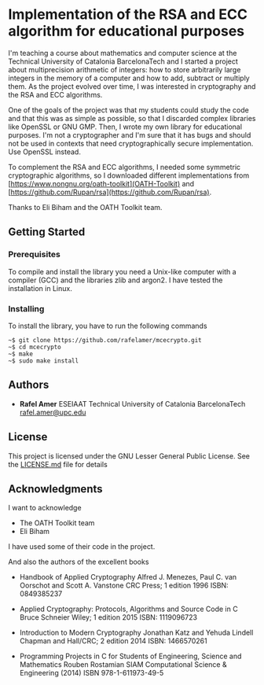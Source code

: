 # Implementation of the RSA and ECC algorithm for educational purposes

I'm teaching a course about mathematics and computer science at the Technical University of Catalonia BarcelonaTech and I started a project about multiprecision arithmetic of integers: how to store arbitrarily  large integers  in the memory of a computer and how to add, subtract or multiply them. As the project evolved over time, I was interested in cryptography and the RSA and ECC algorithms.

One of the goals of the project was that my students could study the code and that this was as simple as possible, so that I discarded complex libraries like OpenSSL or GNU GMP. Then, I wrote my own library for educational purposes. I'm not a cryptographer and I'm sure that it has bugs and should not be used in contexts that need cryptographically secure implementation. Use OpenSSL instead.

To complement the RSA and ECC algorithms, I needed some symmetric cryptographic algorithms, so I downloaded different implementations from 
[https://www.nongnu.org/oath-toolkit](OATH-Toolkit) and [https://github.com/Rupan/rsa](https://github.com/Rupan/rsa).

Thanks to Eli Biham and the OATH Toolkit team.

## Getting Started

### Prerequisites

To compile and install the library you need a Unix-like computer with a compiler (GCC) and the libraries zlib and argon2. I have tested the installation in Linux.

### Installing

To install the library, you have to run the following commands
```
~$ git clone https://github.com/rafelamer/mcecrypto.git
~$ cd mcecrypto
~$ make
~$ sudo make install
```

## Authors

* **Rafel Amer**
ESEIAAT
Technical University of Catalonia BarcelonaTech
rafel.amer@upc.edu


## License

This project is licensed under the GNU Lesser General Public License.  See the [LICENSE.md](LICENSE.md) file for details

## Acknowledgments

I want to acknowledge

- The OATH Toolkit team
- Eli Biham

I have used some of their code in the project.

And also the authors of the excellent books

- Handbook of Applied Cryptography
Alfred J. Menezes, Paul C. van Oorschot and   Scott A. Vanstone
CRC Press; 1 edition
1996
ISBN: 0849385237

- Applied Cryptography: Protocols, Algorithms and Source Code in C
Bruce Schneier
Wiley; 1 edition
2015
ISBN: 1119096723

- Introduction to Modern Cryptography
Jonathan Katz and Yehuda Lindell
Chapman and Hall/CRC; 2 edition
2014
ISBN: 1466570261

- Programming Projects in C for Students of
Engineering, Science and Mathematics
Rouben Rostamian
SIAM
Computational Science & Engineering (2014)
ISBN 978-1-611973-49-5
